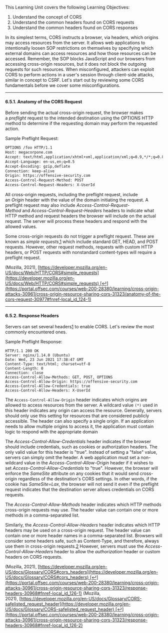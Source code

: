 This Learning Unit covers the following Learning Objectives:

1. Understand the concept of CORS
2. Understand the common headers found on CORS requests
3. Understand the common headers found on CORS responses

In its simplest terms, CORS instructs a browser, via headers, which origins may access resources from the server. It allows web applications to intentionally loosen SOP restrictions on themselves by specifying which external domains can access resources and how those resources can be accessed. Remember, the SOP blocks JavaScript and our browsers from accessing cross-origin resources, but it does not block the outgoing requests for such resources. When misconfigured, attackers can exploit CORS to perform actions in a user's session through client-side attacks, similar in concept to CSRF. Let's start out by reviewing some CORS fundamentals before we cover some misconfigurations.

---------------
#### 6.5.1. Anatomy of the CORS Request

Before sending the actual cross-origin request, the browser makes a _preflight_ request to the intended destination using the OPTIONS HTTP method to determine if the requesting domain may perform the requested action.

Sample Preflight Request:
```html
OPTIONS /foo HTTP/1.1
Host: megacorpone.com
Accept: text/html,application/xhtml+xml,application/xml;q=0.9,*/*;q=0.8
Accept-Language: en-us,en;q=0.5
Accept-Encoding: gzip,deflate
Connection: keep-alive
Origin: https://offensive-security.com
Access-Control-Request-Method: POST
Access-Control-Request-Headers: X-UserId
```

All cross-origin requests, including the preflight request, include an _Origin_ header with the value of the domain initiating the request. A preflight request may also include _Access-Control-Request-Method_ and _Access-Control-Request-Headers_ headers to indicate what HTTP method and request headers the browser will include on the actual request. The server will process these headers and respond with the allowed values.

Some cross-origin requests do not trigger a preflight request. These are known as _simple requests_,[1](https://portal.offsec.com/courses/web-200-28380/learning/cross-origin-attacks-30961/cross-origin-resource-sharing-cors-31323/anatomy-of-the-cors-request-30977#fn-local_id_124-1) which include standard GET, HEAD, and POST requests. However, other request methods, requests with custom HTTP headers, or POST requests with nonstandard content-types will require a preflight request.



(Mozilla, 2021), [https://developer.mozilla.org/en-US/docs/Web/HTTP/CORS#simple_requests](https://developer.mozilla.org/en-US/docs/Web/HTTP/CORS#simple_requests) [↩︎](https://portal.offsec.com/courses/web-200-28380/learning/cross-origin-attacks-30961/cross-origin-resource-sharing-cors-31323/anatomy-of-the-cors-request-30977#fnref-local_id_124-1)

-------------------
#### 6.5.2. Response Headers

Servers can set several headers[1](https://portal.offsec.com/courses/web-200-28380/learning/cross-origin-attacks-30961/cross-origin-resource-sharing-cors-31323/anatomy-of-the-cors-request-30977#fn-local_id_126-1) to enable CORS. Let's review the most commonly encountered ones.

Sample Preflight Response:
```
HTTP/1.1 200 OK
Server: nginx/1.14.0 (Ubuntu)
Date: Wed, 23 Jun 2021 17:38:47 GMT
Content-Type: text/html; charset=utf-8
Content-Length: 0
Connection: close
Access-Control-Allow-Methods: GET, POST, OPTIONS
Access-Control-Allow-Origin: https://offensive-security.com
Access-Control-Allow-Credentials: true
Access-Control-Allow-Headers: X-UserId
```

The `Access-Control-Allow-Origin` header indicates which origins are allowed to access resources from the server. A wildcard value `(*)` used in this header indicates any origin can access the resource. Generally, servers should only use this setting for resources that are considered publicly accessible. The header can also specify a single origin. If an application needs to allow multiple origins to access it, the application must contain logic to respond with the appropriate domain 

The _Access-Control-Allow-Credentials_ header indicates if the browser should include credentials, such as cookies or authorization headers. The only valid value for this header is "true". Instead of setting a "false" value, servers can simply omit the header. A web application must set a non-wildcard value in the _Access-Control-Allow-Origin_ header if it wishes to set _Access-Control-Allow-Credentials_ to "true". However, the browser will enforce the _SameSite_ attribute on any cookies that it would send cross-origin regardless of the destination's CORS settings. In other words, if the cookie has _SameSite=Lax_, the browser will not send it even if the preflight request indicates that the destination server allows credentials on CORS requests.

The _Access-Control-Allow-Methods_ header indicates which HTTP methods cross-origin requests may use. The header value can contain one or more methods in a comma-separated list.

Similarly, the _Access-Control-Allow-Headers_ header indicates which HTTP headers may be used on a cross-origin request. The header value can contain one or more header names in a comma-separated list. Browsers will consider some headers safe, such as Content-Type, and therefore, always use them in cross-origin requests.[2](https://portal.offsec.com/courses/web-200-28380/learning/cross-origin-attacks-30961/cross-origin-resource-sharing-cors-31323/response-headers-30968#fn-local_id_126-2) However, servers must use the _Access-Control-Allow-Headers_ header to allow the _authorization_ header or custom headers on CORS requests.

(Mozilla, 2021), [https://developer.mozilla.org/en-US/docs/Glossary/CORS#cors_headers](https://developer.mozilla.org/en-US/docs/Glossary/CORS#cors_headers) [↩︎](https://portal.offsec.com/courses/web-200-28380/learning/cross-origin-attacks-30961/cross-origin-resource-sharing-cors-31323/response-headers-30968#fnref-local_id_126-1)
(Mozilla, 2021), [https://developer.mozilla.org/en-US/docs/Glossary/CORS-safelisted_request_header](https://developer.mozilla.org/en-US/docs/Glossary/CORS-safelisted_request_header) [↩︎](https://portal.offsec.com/courses/web-200-28380/learning/cross-origin-attacks-30961/cross-origin-resource-sharing-cors-31323/response-headers-30968#fnref-local_id_126-2)